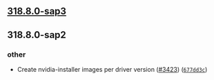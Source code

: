 
## [318.8.0-sap3](https://github.wdf.sap.corp/ICN-ML/aicore/compare/rel/system-services/nvidia-installer/nvidia-installer-440.82/318.8.0-sap2...rel/system-services/nvidia-installer/nvidia-installer-440.82/318.8.0-sap3)

## 318.8.0-sap2
### other
* Create nvidia-installer images per driver version ([#3423](https://github.wdf.sap.corp/ICN-ML/aicore/pull/3423)) ([`677dd3c`](https://github.wdf.sap.corp/ICN-ML/aicore/commit/677dd3c445c2e740c1d5f3c8dd224dd440188170))

